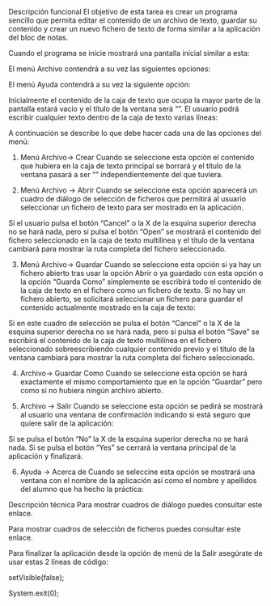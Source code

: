 Descripción funcional
El objetivo de esta tarea es crear un programa sencillo que permita editar el contenido de un archivo de texto, guardar su contenido y crear un nuevo fichero de texto de forma similar a la aplicación del bloc de notas.

Cuando el programa se inicie mostrará una pantalla inicial similar a esta:



El menú Archivo contendrá a su vez las siguientes opciones:


El menú Ayuda contendrá a su vez la siguiente opción:


Inicialmente el contenido de la caja de texto que ocupa la mayor parte de la pantalla estará vacío y el título de la ventana será “<Fichero no guardado>”. El usuario podrá escribir cualquier texto dentro de la caja de texto varias líneas:


A continuación se describe lo que debe hacer cada una de las opciones del menú:

1. Menú Archivo→ Crear
Cuando se seleccione esta opción el contenido que hubiera en la caja de texto principal se borrará y el título de la ventana pasará a ser “<Fichero no guardado>” independientemente del que tuviera.

2. Menú Archivo → Abrir
Cuando se seleccione esta opción aparecerá un cuadro de diálogo de selección de ficheros que permitirá al usuario seleccionar un fichero de texto para ser mostrado en la aplicación.


Si el usuario pulsa el botón “Cancel” o la X de la esquina superior derecha no se hará nada, pero si pulsa el botón “Open” se mostrará el contenido del fichero seleccionado en la caja de texto multilínea y el título de la ventana cambiará para mostrar la ruta completa del fichero seleccionado.


3. Menú Archivo→ Guardar
Cuando se seleccione esta opción si ya hay un fichero abierto tras usar la opción Abrir o ya guardado con esta opción o la opción “Guarda Como” simplemente se escribirá todo el contenido de la caja de texto en el fichero como un fichero de texto. Si no hay un fichero abierto, se solicitará seleccionar un fichero para guardar el contenido actualmente mostrado en la caja de texto:


Si en este cuadro de selección se pulsa el botón “Cancel” o la X de la esquina superior derecha no se hará nada, pero si pulsa el botón “Save” se escribirá el contenido de la caja de texto multilínea en el fichero seleccionado sobreescribiendo cualquier contenido previo y el título de la ventana cambiará para mostrar la ruta completa del fichero seleccionado.

4. Archivo→ Guardar Como
Cuando se seleccione esta opción se hará exactamente el mismo comportamiento que en la opción “Guardar” pero como si no hubiera ningún archivo abierto.

5. Archivo → Salir
Cuando se seleccione esta opción se pedirá se mostrará al usuario una ventana de confirmación indicando si está seguro que quiere salir de la aplicación:



Si se pulsa el botón “No” la X de la esquina superior derecha no se hará nada. Si se pulsa el botón “Yes” se cerrará la ventana principal de la aplicación y finalizará.

6. Ayuda → Acerca de
Cuando se seleccine esta opción se mostrará una ventana con el nombre de la aplicación así como el nombre y apellidos del alumno que ha hecho la práctica:


Descripción técnica
Para mostrar cuadros de diálogo puedes consultar este enlace.

Para mostrar cuadros de selección de ficheros puedes consultar este enlace.

Para finalizar la aplicación desde la opción de menú de la Salir asegúrate de usar estas 2 líneas de código:

setVisible(false);

System.exit(0);
